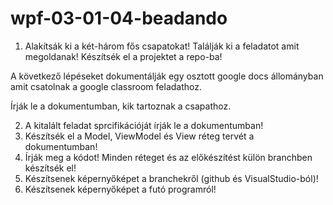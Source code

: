 # wpf-03-01-04-beadando
1. Alakítsák ki a két-három fős csapatokat! Találják ki a feladatot amit megoldanak! Készítsék el a projektet a repo-ba!

A következő lépéseket dokumentálják egy osztott google docs állományban amit csatolnak a google classroom feladathoz.  

Írják le a dokumentumban, kik tartoznak a csapathoz.

2. A kitalált feladat sprcifikációját írják le a dokumentumban!  
3. Készítsék el a Model, ViewModel és View réteg tervét a dokumentumban!  
4. Írják meg a kódot! Minden réteget és az előkészítést külön branchben készítsék el!  
5. Készítsenek képernyőképet a branchekről (github és VisualStudio-ból)!  
6. Készítsenek képernyőképet a futó programról!  

